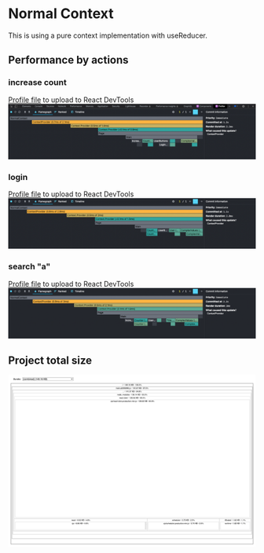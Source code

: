 # Normal Context
This is using a pure context implementation with useReducer.

## Performance by actions

### increase count
[Profile file](/packages-analyze/normal-context/profile-increase-count.json) to upload to React DevTools
![](/packages-analyze/normal-context/profile-increase-count.png)

### login
[Profile file](/packages-analyze/normal-context/profile-login.json) to upload to React DevTools
![](/packages-analyze/normal-context/profile-login.png)

### search "a"
[Profile file](/packages-analyze/normal-context/profile-search-title.json) to upload to React DevTools
![](/packages-analyze/normal-context/profile-search-title.png)

## Project total size

![](/packages-analyze/normal-context/size.png)
